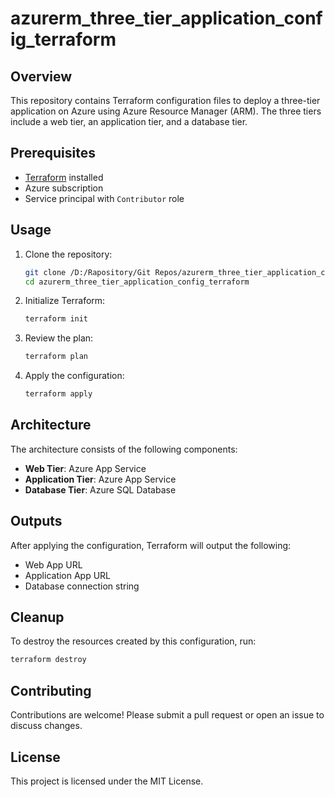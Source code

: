 # azurerm_three_tier_application_config_terraform
## Overview

This repository contains Terraform configuration files to deploy a three-tier application on Azure using Azure Resource Manager (ARM). The three tiers include a web tier, an application tier, and a database tier.

## Prerequisites

- [Terraform](https://www.terraform.io/downloads.html) installed
- Azure subscription
- Service principal with `Contributor` role

## Usage

1. Clone the repository:
    ```sh
    git clone /D:/Rapository/Git Repos/azurerm_three_tier_application_config_terraform
    cd azurerm_three_tier_application_config_terraform
    ```

2. Initialize Terraform:
    ```sh
    terraform init
    ```

3. Review the plan:
    ```sh
    terraform plan
    ```

4. Apply the configuration:
    ```sh
    terraform apply
    ```

## Architecture

The architecture consists of the following components:
- **Web Tier**: Azure App Service
- **Application Tier**: Azure App Service
- **Database Tier**: Azure SQL Database

## Outputs

After applying the configuration, Terraform will output the following:
- Web App URL
- Application App URL
- Database connection string

## Cleanup

To destroy the resources created by this configuration, run:
```sh
terraform destroy
```

## Contributing

Contributions are welcome! Please submit a pull request or open an issue to discuss changes.

## License

This project is licensed under the MIT License.